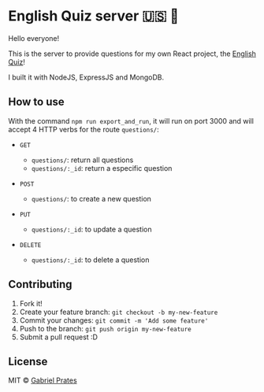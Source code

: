 # English Quiz server :us: :game_die:

Hello everyone!

This is the server to provide questions for my own React project, the [English Quiz](https://github.com/gabsprates/english-quiz)!

I built it with NodeJS, ExpressJS and MongoDB.

## How to use

With the command `npm run export_and_run`, it will run on port 3000 and will accept 4 HTTP verbs for the route `questions/`:

* `GET`
  * `questions/`: return all questions
  * `questions/:_id`: return a especific question

* `POST`
  * `questions/`: to create a new question

* `PUT`
  * `questions/:_id`: to update a question

* `DELETE`
  * `questions/:_id`: to delete a question

## Contributing

1. Fork it!
2. Create your feature branch: `git checkout -b my-new-feature`
3. Commit your changes: `git commit -m 'Add some feature'`
4. Push to the branch: `git push origin my-new-feature`
5. Submit a pull request :D

## License

MIT © [Gabriel Prates](http://gabsprates.com)
